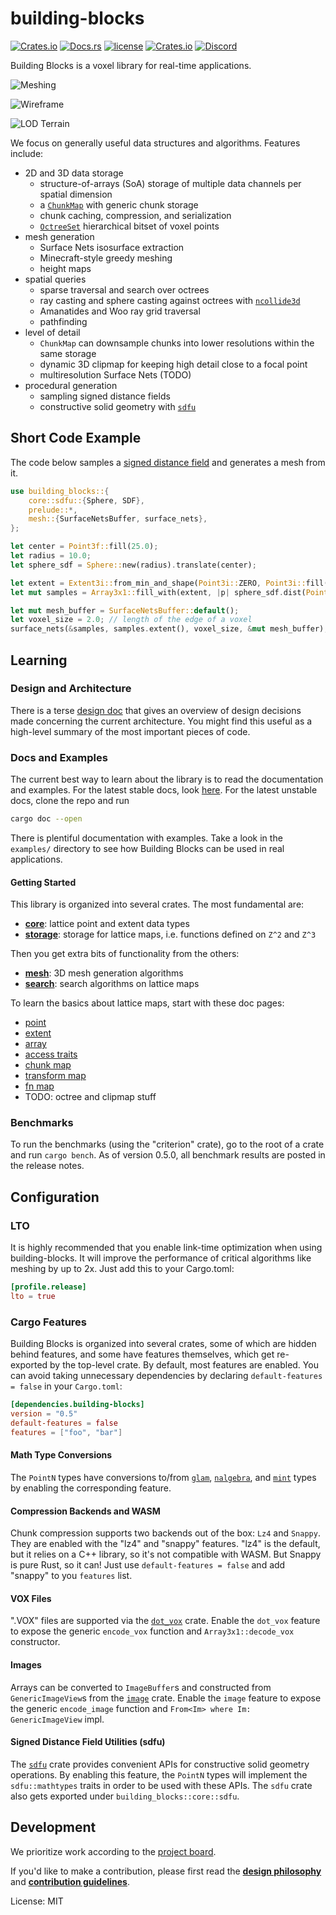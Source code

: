 # building-blocks

[![Crates.io](https://img.shields.io/crates/v/building-blocks.svg)](https://crates.io/crates/building-blocks)
[![Docs.rs](https://docs.rs/building-blocks/badge.svg)](https://docs.rs/building-blocks)
[![license](https://img.shields.io/badge/license-MIT-blue.svg)](./LICENSE)
[![Crates.io](https://img.shields.io/crates/d/building-blocks.svg)](https://crates.io/crates/building-blocks)
[![Discord](https://img.shields.io/discord/770726405557321778.svg?logo=discord&colorB=7289DA)](https://discord.gg/CnTNjwb)

Building Blocks is a voxel library for real-time applications.

![Meshing](https://media.githubusercontent.com/media/bonsairobo/building-blocks/main/examples/screenshots/mesh_showcase.gif)

![Wireframe](https://media.githubusercontent.com/media/bonsairobo/building-blocks/main/examples/screenshots/wireframe.png)

![LOD
Terrain](https://media.githubusercontent.com/media/bonsairobo/building-blocks/main/examples/screenshots/lod_terrain.png)

We focus on generally useful data structures and algorithms. Features include:

- 2D and 3D data storage
  - structure-of-arrays (SoA) storage of multiple data channels per spatial dimension
  - a [`ChunkMap`](crate::storage::chunk_map) with generic chunk storage
  - chunk caching, compression, and serialization
  - [`OctreeSet`](crate::storage::octree_set) hierarchical bitset of voxel points
- mesh generation
  - Surface Nets isosurface extraction
  - Minecraft-style greedy meshing
  - height maps
- spatial queries
  - sparse traversal and search over octrees
  - ray casting and sphere casting against octrees with [`ncollide3d`](https://www.ncollide.org/)
  - Amanatides and Woo ray grid traversal
  - pathfinding
- level of detail
  - `ChunkMap` can downsample chunks into lower resolutions within the same storage
  - dynamic 3D clipmap for keeping high detail close to a focal point
  - multiresolution Surface Nets (TODO)
- procedural generation
  - sampling signed distance fields
  - constructive solid geometry with [`sdfu`](https://docs.rs/sdfu)

## Short Code Example

The code below samples a [signed distance field](https://en.wikipedia.org/wiki/Signed_distance_function) and generates a
mesh from it.

```rust
use building_blocks::{
    core::sdfu::{Sphere, SDF},
    prelude::*,
    mesh::{SurfaceNetsBuffer, surface_nets},
};

let center = Point3f::fill(25.0);
let radius = 10.0;
let sphere_sdf = Sphere::new(radius).translate(center);

let extent = Extent3i::from_min_and_shape(Point3i::ZERO, Point3i::fill(50));
let mut samples = Array3x1::fill_with(extent, |p| sphere_sdf.dist(Point3f::from(p)));

let mut mesh_buffer = SurfaceNetsBuffer::default();
let voxel_size = 2.0; // length of the edge of a voxel
surface_nets(&samples, samples.extent(), voxel_size, &mut mesh_buffer);
```

## Learning

### Design and Architecture

There is a terse [design doc](https://github.com/bonsairobo/building-blocks/blob/main/DESIGN.md) that gives an overview of
design decisions made concerning the current architecture. You might find this useful as a high-level summary of the most
important pieces of code.

### Docs and Examples

The current best way to learn about the library is to read the documentation and examples. For the latest stable docs, look
[here](https://docs.rs/building_blocks/latest/building_blocks). For the latest unstable docs, clone the repo and run

```sh
cargo doc --open
```

There is plentiful documentation with examples. Take a look in the `examples/` directory to see how Building Blocks can be
used in real applications.

#### Getting Started

This library is organized into several crates. The most fundamental are:

- [**core**](crate::core): lattice point and extent data types
- [**storage**](crate::storage): storage for lattice maps, i.e. functions defined on `Z^2` and `Z^3`

Then you get extra bits of functionality from the others:

- [**mesh**](crate::mesh): 3D mesh generation algorithms
- [**search**](crate::search): search algorithms on lattice maps

To learn the basics about lattice maps, start with these doc pages:

- [point](https://docs.rs/building_blocks_core/latest/building_blocks_core/point/struct.PointN.html)
- [extent](https://docs.rs/building_blocks_core/latest/building_blocks_core/extent/struct.ExtentN.html)
- [array](https://docs.rs/building_blocks_storage/latest/building_blocks_storage/array/index.html)
- [access traits](https://docs.rs/building_blocks_storage/latest/building_blocks_storage/access/index.html)
- [chunk map](https://docs.rs/building_blocks_storage/latest/building_blocks_storage/chunk_map/index.html)
- [transform map](https://docs.rs/building_blocks_storage/latest/building_blocks_storage/transform_map/index.html)
- [fn map](https://docs.rs/building_blocks_storage/latest/building_blocks_storage/func/index.html)
- TODO: octree and clipmap stuff

### Benchmarks

To run the benchmarks (using the "criterion" crate), go to the root of a crate and run `cargo bench`. As of version 0.5.0,
all benchmark results are posted in the release notes.

## Configuration

### LTO

It is highly recommended that you enable link-time optimization when using building-blocks. It will improve the performance
of critical algorithms like meshing by up to 2x. Just add this to your Cargo.toml:

```toml
[profile.release]
lto = true
```

### Cargo Features

Building Blocks is organized into several crates, some of which are hidden behind features, and some have features
themselves, which get re-exported by the top-level crate. By default, most features are enabled. You can avoid taking
unnecessary dependencies by declaring `default-features = false` in your `Cargo.toml`:

```toml
[dependencies.building-blocks]
version = "0.5"
default-features = false
features = ["foo", "bar"]
```

#### Math Type Conversions

The `PointN` types have conversions to/from [`glam`](https://docs.rs/glam), [`nalgebra`](https://nalgebra.org/), and
[`mint`](https://docs.rs/mint) types by enabling the corresponding feature.

#### Compression Backends and WASM

Chunk compression supports two backends out of the box: `Lz4` and `Snappy`. They are enabled with the "lz4" and "snappy"
features. "lz4" is the default, but it relies on a C++ library, so it's not compatible with WASM. But Snappy is pure Rust,
so it can! Just use `default-features = false` and add "snappy" to you `features` list.

#### VOX Files

".VOX" files are supported via the [`dot_vox`](https://docs.rs/dot_vox/) crate. Enable the `dot_vox` feature to expose the
generic `encode_vox` function and `Array3x1::decode_vox` constructor.

#### Images

Arrays can be converted to `ImageBuffer`s and constructed from `GenericImageView`s from the [`image`](https://docs.rs/image)
crate. Enable the `image` feature to expose the generic `encode_image` function and `From<Im> where Im: GenericImageView`
impl.

#### Signed Distance Field Utilities (sdfu)

The [`sdfu`](https://docs.rs/sdfu) crate provides convenient APIs for constructive solid geometry operations. By enabling
this feature, the `PointN` types will implement the `sdfu::mathtypes` traits in order to be used with these APIs. The `sdfu`
crate also gets exported under `building_blocks::core::sdfu`.

## Development

We prioritize work according to the [project board](https://github.com/bonsairobo/building-blocks/projects/1).

If you'd like to make a contribution, please first read the **[design
philosophy](https://github.com/bonsairobo/building-blocks/blob/main/DESIGN.md)** and **[contribution
guidelines](https://github.com/bonsairobo/building-blocks/blob/main/CONTRIBUTING.md)**.

License: MIT
